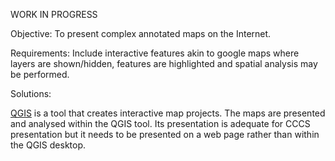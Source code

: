 WORK IN PROGRESS

Objective: To present complex annotated maps on the Internet.

Requirements: Include interactive features akin to google maps where layers are shown/hidden, features are highlighted and spatial analysis may be performed.

Solutions:

[QGIS](http://www.qgis.org/en/site/) is a tool that creates interactive map projects. The maps are presented and analysed within the QGIS tool. Its presentation is adequate for CCCS presentation but it needs to be presented on a web page rather than within the QGIS desktop.




